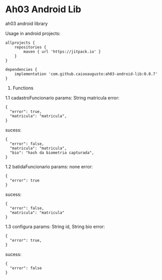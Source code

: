 # Ah03 Android Lib

ah03 android library

Usage in android projects:

```
allprojects {
    repositories {
        maven { url 'https://jitpack.io' }
    }
}
```
```
dependencies {
    implementation 'com.github.caiooaugusto:ah03-android-lib:0.0.7'
}
```
1. Functions

1.1 cadastroFuncionario
params: String matricula
error:
```
{
  "error": true,
  "matricula": "matricula",
}
```
sucess:
```
{
  "error": false,
  "matricula": "matricula",
  "bio": "hash da biometria capturada",
}
``` 

1.2 batidaFuncionario 
params: none
error:
```
{
  "error": true
}
```
sucess:
```
{
  "error": false,
  "matricula": "matricula"
}
```

1.3 configura 
params: String id, String bio
error:
```
{
  "error": true,
}
```
sucess:
```
{
  "error": false
}
```
